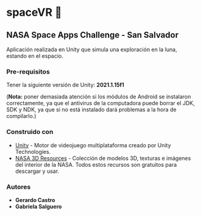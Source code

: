 # spaceVR 🚀
## NASA Space Apps Challenge - San Salvador

Aplicación realizada en Unity que simula una exploración en la luna, estando en el espacio.

### Pre-requisitos
Tener la siguiente versión de Unity: **2021.1.15f1**

(**Nota:** poner demasiada atención si los módulos de Android se instalaron correctamente, ya que el antivirus de la computadora puede borrar el JDK, SDK y NDK,
ya que si no está instalado dará problemas a la hora de compilarlo.)

### Construido con
* [Unity](https://unity.com/es) - Motor de videojuego multiplataforma creado por Unity Technologies.
* [NASA 3D Resources](https://nasa3d.arc.nasa.gov/models) - Colección de modelos 3D, texturas e imágenes del interior de la NASA. 
                                                            Todos estos recursos son gratuitos para descargar y usar.
 

### Autores
* **Gerardo Castro**  
* **Gabriela Salguero** 
